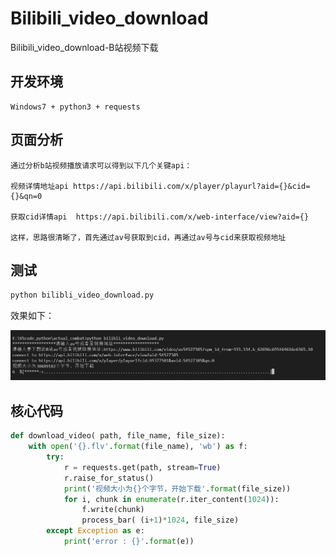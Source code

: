 # Bilibili_video_download
Bilibili_video_download-B站视频下载

## 开发环境
    Windows7 + python3 + requests

## 页面分析
    通过分析b站视频播放请求可以得到以下几个关键api：
    
    视频详情地址api https://api.bilibili.com/x/player/playurl?aid={}&cid={}&qn=0
    
    获取cid详情api  https://api.bilibili.com/x/web-interface/view?aid={}
    
    这样，思路很清晰了，首先通过av号获取到cid，再通过av号与cid来获取视频地址

## 测试
```python
python bilibli_video_download.py
```
效果如下：

![](https://github.com/gdmec07150735/Bilibili_video_download/blob/master/ret.jpg)

## 核心代码
```python
def download_video( path, file_name, file_size):
    with open('{}.flv'.format(file_name), 'wb') as f:
        try:
            r = requests.get(path, stream=True)
            r.raise_for_status()
            print('视频大小为{}个字节，开始下载'.format(file_size))
            for i, chunk in enumerate(r.iter_content(1024)):
                f.write(chunk)
                process_bar( (i+1)*1024, file_size)
        except Exception as e:
            print('error : {}'.format(e))
```

    
